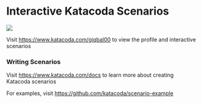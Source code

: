 # Interactive Katacoda Scenarios

[![](http://shields.katacoda.com/katacoda/giqbal00/count.svg)](https://www.katacoda.com/giqbal00 "Get your profile on Katacoda.com")

Visit https://www.katacoda.com/giqbal00 to view the profile and interactive scenarios

### Writing Scenarios
Visit https://www.katacoda.com/docs to learn more about creating Katacoda scenarios

For examples, visit https://github.com/katacoda/scenario-example
